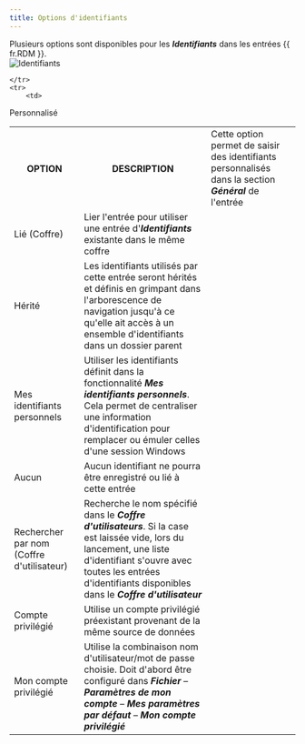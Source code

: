 ```yaml
---
title: Options d'identifiants
---
```

Plusieurs options sont disponibles pour les ***Identifiants*** dans les entrées {{ fr.RDM }}.  
![Identifiants](https://webdevolutions.azureedge.net/docs/fr/rdm/mac/RdmMac4029.png)

<table>
	<tr>
		<th>
OPTION
		</th>
		<th>
DESCRIPTION
		</th>

	</tr>
	<tr>
		<td>
Personnalisé
		</td>
		<td>
Cette option permet de saisir des identifiants personnalisés dans la section ***Général*** de l'entrée
		</td>
	</tr>
	<tr>
		<td>
Lié (Coffre)
		</td>
		<td>
Lier l'entrée pour utiliser une entrée d'***Identifiants*** existante dans le même coffre
		</td>
	</tr>
	<tr>
		<td>
Hérité
		</td>
		<td>
Les identifiants utilisés par cette entrée seront hérités et définis en grimpant dans l'arborescence de navigation jusqu'à ce qu'elle ait accès à un ensemble d'identifiants dans un dossier parent
		</td>
	</tr>
	<tr>
		<td>
Mes identifiants personnels
		</td>
		<td>
Utiliser les identifiants définit dans la fonctionnalité ***Mes identifiants personnels***. Cela permet de centraliser une information d'identification pour remplacer ou émuler celles d'une session Windows
		</td>
	</tr>
	<tr>
		<td>
Aucun
		</td>
		<td>
Aucun identifiant ne pourra être enregistré ou lié à cette entrée
		</td>
	</tr>
	<tr>
		<td>
Rechercher par nom (Coffre d'utilisateur)
		</td>
		<td>
Recherche le nom spécifié dans le ***Coffre d'utilisateurs***. Si la case est laissée vide, lors du lancement, une liste d'identifiant s'ouvre avec toutes les entrées d'identifiants disponibles dans le ***Coffre d'utilisateur***
		</td>
	</tr>
	<tr>
		<td>
Compte privilégié
		</td>
		<td>
Utilise un compte privilégié préexistant provenant de la même source de données
		</td>
	</tr>
	<tr>
		<td>
Mon compte privilégié
		</td>
		<td>
Utilise la combinaison nom d'utilisateur/mot de passe choisie. Doit d'abord être configuré dans ***Fichier*** – ***Paramètres de mon compte*** – ***Mes paramètres par défaut*** – ***Mon compte privilégié***
		</td>
	</tr>
</table>
